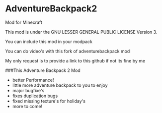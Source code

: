 AdventureBackpack2
==================

Mod for Minecraft

This mod is under the GNU LESSER GENERAL PUBLIC LICENSE Version 3.

You can include this mod in your modpack 

You can do video's with this fork of adventurebackpack mod

My only request is to provide a link to this github if not its fine by me 

###This Adventure Backpack 2 Mod
* better Performance!
* little more adventure backpack to you to enjoy
* major bugfixe's 
* fixes duplication bugs
* fixed missing texture's for holiday's
* more to come!
